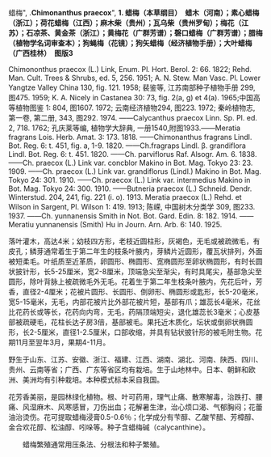 蜡梅",
.**Chimonanthus praecox**",
**1. 蜡梅（本草纲目）　蜡木（河南）；素心蜡梅（浙江）；荷花蜡梅（江西）；麻木柴（贵州）；瓦乌柴（贵州罗甸）；梅花（江苏）；石凉茶、黄金茶（浙江）；黄梅花（广群芳谱）；磬口蜡梅（广群芳谱）；腊梅（植物学名词审查本）；狗蝇梅（花镜）；狗矢蜡梅（经济植物手册）；大叶蜡梅（广西桂林）　图版3**

Chimononthus praecox (L.) Link, Enum. Pl. Hort. Berol. 2: 66. 1822; Rehd. Man. Cult. Trees & Shrubs, ed. 5, 256. 1951; A. N. Stew. Man Vasc. Pl. Lower Yangtze Valley China 130, fig. 121. 1958; 裴鉴等, 江苏南部种子植物手册 299, 图475. 1959; K. A. Nicely in Castanea 30: 73, fig. 2(a, g) et 4(a). 1965;中国高等植物图鉴 1: 804, 图1607. 1972; 云南经济植物294, 图223. 1972; 秦岭植物志, 第一卷, 第二册, 343, 图292. 1974. ——Calycanthus praecox Linn. Sp. Pl. ed. 2, 718. 1762; 孔庆莱等编, 植物学大辞典, 一册1540,附图1933.——Meratia fragrans Lois. Herb. Amat. 3: 173. 1818. ——Chimonanthus fragrans Lindl. Bot. Reg. 6: t. 451, fig. a, 1-9. 1820. ——Ch.fragraps Lindl. β. grandiflora Lindl. Bot. Reg. 6: t. 451. 1820. ——Ch. parviflorus Raf. Alsogr. Am. 6. 1838. ——Ch. praecox (L.) Link var. concblor Makino in Bot. Mag. Tokyo 23: 23. 1909. ——Ch. praecox (L.) Link var. grandiflorus (Lindl.) Makino in Bot. Mag. Tokyo 24: 301. 1910. ——Ch. praecox (L.) Link var. intermedius Makino in Bot. Mag. Tokyo 24: 300. 1910. ——Butneria praecox (L.) Schneid. Dendr. Winterstud. 204, 241, fig. 221 (i. o). 1913. Meratia praecox (L.) Rehd. et Wilson in Sargent, Pl. Wilson 1: 419. 1913; 陈嵘, 中国树木分类学 309, 图233. 1937. ——Ch. yunnanensis Smith in Not. Bot. Gard. Edin. 8: 182. 1914. ——Meratiu yunnanensis (Smith) Hu in Journ. Arn. Arb. 6: 140. 1925.

落叶灌木，高达4米；幼枝四方形，老枝近圆柱形，灰褐色，无毛或被疏微毛，有皮孔；鳞芽通常着生于第二年生的枝条叶腋内，芽鳞片近圆形，覆瓦状排列，外面被短柔毛。叶纸质至近革质，卵圆形、椭圆形、宽椭圆形至卵状椭圆形，有时长圆状披针形，长5-25厘米，宽2-8厘米，顶端急尖至渐尖，有时具尾尖，基部急尖至圆形，除叶背脉上被疏微毛外无毛。花着生于第二年生枝条叶腋内，先花后叶，芳香，直径2-4厘米；花被片圆形、长圆形、倒卵形、椭圆形或匙形，长5-20毫米，宽5-15毫米，无毛，内部花被片比外部花被片短，基部有爪；雄蕊长4毫米，花丝比花药长或等长，花药向内弯，无毛，药隔顶端短尖，退化雄蕊长3毫米；心皮基部被疏硬毛，花柱长达子房3倍，基部被毛。果托近木质化，坛状或倒卵状椭圆形，长2-5厘米，直径1-2.5厘米，口部收缩，并具有钻状披针形的被毛附生物。花期11月至翌年3月，果期4-11月。

野生于山东、江苏、安徽、浙江、福建、江西、湖南、湖北、河南、陕西、四川、贵州、云南等省；广西、广东等省区均有栽培。生于山地林中。日本、朝鲜和欧洲、美洲均有引种栽培。本种模式标本采自我国。

花芳香美丽，是园林绿化植物。根、叶可药用，理气止痛、散寒解毒，治跌打、腰痛、风湿麻木、风寒感冒，刀伤出血；花解暑生津，治心烦口渴、气郁胸闷；花蕾油治烫伤。花可提取蜡梅浸膏0.5-0.6％；化学成分有苄醇、乙酸苄醋、芳樟醇、金合欢花醇、松油醇、吲哚等。种子含蜡梅碱（calycanthine）。
<p style='text-indent:28px'>蜡梅繁殖通常用压条法、分根法和种子繁殖。
